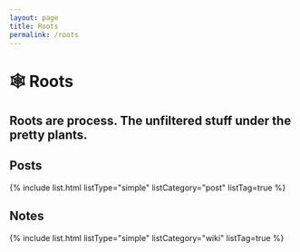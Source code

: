 ```yaml
---
layout: page
title: Roots
permalink: /roots
---
```


# 🕸 Roots

## Roots are process. The unfiltered stuff under the pretty plants. 

## Posts

{% include list.html listType="simple" listCategory="post" listTag=true %}

## Notes

<div id="wiki">
{% include list.html listType="simple" listCategory="wiki" listTag=true %}
</div>

<style>
    #wiki ul {
      -webkit-column-count: 3;
      -moz-column-count: 3;
      column-count: 3;
    } 
</style>